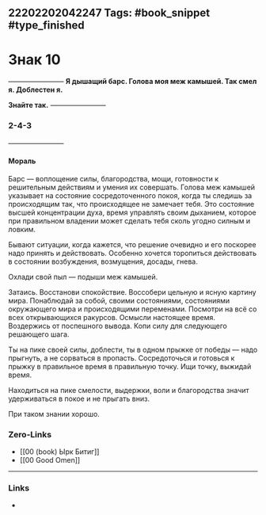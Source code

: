 22202202042247
Tags: #book_snippet #type_finished
---
# Знак 10
————————
**Я дышащий барс.
Голова моя меж камышей.
Так смел я.
Доблестен я.**

**Знайте так.**
————————
 ### 2-4-3
————————

#### Мораль
Барс — воплощение силы, благородства, мощи, готовности к решительным действиям и умения их совершать. Голова меж камышей указывает на состояние сосредоточенного покоя, когда ты следишь за происходящим так, что происходящее не замечает тебя. Это состояние высшей концентрации духа, время управлять своим дыханием, которое при правильном владении может сделать тебя сколь угодно силным и ловким.

Бывают ситуации, когда кажется, что решение очевидно и его поскорее надо принять и действовать. Особенно хочется торопиться действовать в состоянии возбуждения, возмущения, досады, гнева. 

Охлади свой пыл — подыши меж камышей. 

Затаись. Восстанови спокойствие. Воссобери цельную и ясную картину мира. Понаблюдай за собой, своими состояниями, состояниями окружающего мира и происходящими переменами. Посмотри на всё со всех открывающихся ракурсов. Осмысли настоящее время. Воздержись от поспешного вывода. Копи силу для следующего решающего шага. 

Ты на пике своей силы, доблести, ты в одном прыжке от победы — надо прыгнуть, а не сорваться в пропасть. Сосредоточься и готовься к прыжку в правильное время в правильную точку. Ищи точку, выжидай время. 

Находиться на пике смелости, выдержки, воли и благородства значит удерживаться в покое и не прыгать вниз.

При таком знании хорошо.

### Zero-Links
- [[00 (book) Ырк Битиг]]
- [[00 Good Omen]]
---
### Links
- 


